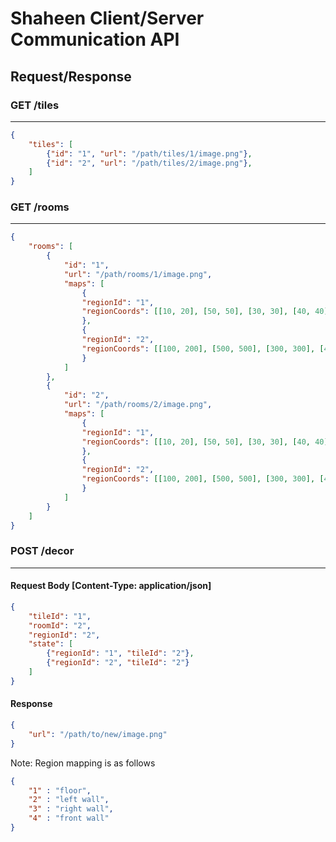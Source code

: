 # Shaheen Client/Server Communication API

## Request/Response
### GET /tiles
-----------------------------------------------------
```json
{
    "tiles": [
        {"id": "1", "url": "/path/tiles/1/image.png"},
        {"id": "2", "url": "/path/tiles/2/image.png"},
    ]
}
```

### GET /rooms
----------------------------------------------------
```json
{
    "rooms": [
        {
            "id": "1",
            "url": "/path/rooms/1/image.png", 
            "maps": [
                {
                "regionId": "1",
                "regionCoords": [[10, 20], [50, 50], [30, 30], [40, 40]]
                },
                {
                "regionId": "2",
                "regionCoords": [[100, 200], [500, 500], [300, 300], [400, 400]]
                }
            ]
        },
        {
            "id": "2",
            "url": "/path/rooms/2/image.png", 
            "maps": [
                {
                "regionId": "1",
                "regionCoords": [[10, 20], [50, 50], [30, 30], [40, 40]]
                },
                {
                "regionId": "2",
                "regionCoords": [[100, 200], [500, 500], [300, 300], [400, 400]]
                }
            ]
        }
    ]
}
```

### POST /decor
-----------------------------------------------------
#### Request Body  [Content-Type: application/json]
```json
{
    "tileId": "1",
    "roomId": "2",
    "regionId": "2",
    "state": [
        {"regionId": "1", "tileId": "2"},
        {"regionId": "2", "tileId": "2"}
    ]
}
```

#### Response 
```json
{
    "url": "/path/to/new/image.png"
}

```

Note: Region mapping is as follows
```json
{
    "1" : "floor",
    "2" : "left wall",
    "3" : "right wall",
    "4" : "front wall"
}